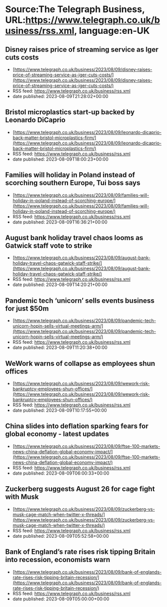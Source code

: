 # Source:The Telegraph Business, URL:https://www.telegraph.co.uk/business/rss.xml, language:en-UK

## Disney raises price of streaming service as Iger cuts costs
 - [https://www.telegraph.co.uk/business/2023/08/09/disney-raises-price-of-streaming-service-as-iger-cuts-costs/](https://www.telegraph.co.uk/business/2023/08/09/disney-raises-price-of-streaming-service-as-iger-cuts-costs/)
 - RSS feed: https://www.telegraph.co.uk/business/rss.xml
 - date published: 2023-08-09T21:28:02+00:00



## Bristol microplastics start-up backed by Leonardo DiCaprio
 - [https://www.telegraph.co.uk/business/2023/08/09/leonardo-dicaprio-back-matter-bristol-microplastics-firm/](https://www.telegraph.co.uk/business/2023/08/09/leonardo-dicaprio-back-matter-bristol-microplastics-firm/)
 - RSS feed: https://www.telegraph.co.uk/business/rss.xml
 - date published: 2023-08-09T18:00:23+00:00



## Families will holiday in Poland instead of scorching southern Europe, Tui boss says
 - [https://www.telegraph.co.uk/business/2023/08/09/families-will-holiday-in-poland-instead-of-scorching-europe/](https://www.telegraph.co.uk/business/2023/08/09/families-will-holiday-in-poland-instead-of-scorching-europe/)
 - RSS feed: https://www.telegraph.co.uk/business/rss.xml
 - date published: 2023-08-09T16:36:21+00:00



## August bank holiday travel chaos looms as Gatwick staff vote to strike
 - [https://www.telegraph.co.uk/business/2023/08/09/august-bank-holiday-travel-chaos-gatwick-staff-strike/](https://www.telegraph.co.uk/business/2023/08/09/august-bank-holiday-travel-chaos-gatwick-staff-strike/)
 - RSS feed: https://www.telegraph.co.uk/business/rss.xml
 - date published: 2023-08-09T14:20:21+00:00



## Pandemic tech ‘unicorn’ sells events business for just $50m
 - [https://www.telegraph.co.uk/business/2023/08/09/pandemic-tech-unicorn-hopin-sells-virtual-meetings-arm/](https://www.telegraph.co.uk/business/2023/08/09/pandemic-tech-unicorn-hopin-sells-virtual-meetings-arm/)
 - RSS feed: https://www.telegraph.co.uk/business/rss.xml
 - date published: 2023-08-09T11:20:38+00:00



## WeWork warns of collapse as employees shun offices
 - [https://www.telegraph.co.uk/business/2023/08/09/wework-risk-bankruptcy-employees-shun-offices/](https://www.telegraph.co.uk/business/2023/08/09/wework-risk-bankruptcy-employees-shun-offices/)
 - RSS feed: https://www.telegraph.co.uk/business/rss.xml
 - date published: 2023-08-09T10:17:55+00:00



## China slides into deflation sparking fears for global economy - latest updates
 - [https://www.telegraph.co.uk/business/2023/08/09/ftse-100-markets-news-china-deflation-global-economy-impact/](https://www.telegraph.co.uk/business/2023/08/09/ftse-100-markets-news-china-deflation-global-economy-impact/)
 - RSS feed: https://www.telegraph.co.uk/business/rss.xml
 - date published: 2023-08-09T06:00:33+00:00



## Zuckerberg suggests August 26 for cage fight with Musk
 - [https://www.telegraph.co.uk/business/2023/08/09/zuckerberg-vs-musk-cage-match-when-twitter-x-threads/](https://www.telegraph.co.uk/business/2023/08/09/zuckerberg-vs-musk-cage-match-when-twitter-x-threads/)
 - RSS feed: https://www.telegraph.co.uk/business/rss.xml
 - date published: 2023-08-09T05:52:58+00:00



## Bank of England’s rate rises risk tipping Britain into recession, economists warn
 - [https://www.telegraph.co.uk/business/2023/08/09/bank-of-englands-rate-rises-risk-tipping-britain-recession/](https://www.telegraph.co.uk/business/2023/08/09/bank-of-englands-rate-rises-risk-tipping-britain-recession/)
 - RSS feed: https://www.telegraph.co.uk/business/rss.xml
 - date published: 2023-08-09T05:00:00+00:00



